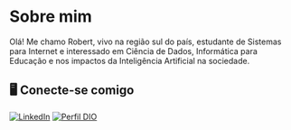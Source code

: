 # Sobre mim

Olá! Me chamo Robert, vivo na região sul do país, estudante de Sistemas para Internet e interessado em Ciência de Dados, Informática para Educação e nos impactos da Inteligência Artificial na sociedade.

## 🖥️ **Conecte-se comigo**

[![LinkedIn](https://img.shields.io/badge/LinkedIn-000?style=for-the-badge&logo=linkedin&logoColor=0E76A8)](https://www.linkedin.com/in/robert-silveira-780408233/)
[![Perfil DIO](https://img.shields.io/badge/-Meu%20Perfil%20na%20DIO-30A3DC?style=for-the-badge)](https://web.dio.me/users/robertsilveiracrust)

